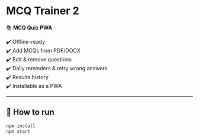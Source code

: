 # MCQ Trainer 2

📚 **MCQ Quiz PWA**

✔️ Offline-ready  
✔️ Add MCQs from PDF/DOCX  
✔️ Edit & remove questions  
✔️ Daily reminders & retry wrong answers  
✔️ Results history  
✔️ Installable as a PWA

---

## 🚀 **How to run**

```bash
npm install
npm start
